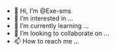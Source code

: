 - 👋 Hi, I’m @Exe-sms
- 👀 I’m interested in ...
- 🌱 I’m currently learning ...
- 💞️ I’m looking to collaborate on ...
- 📫 How to reach me ...

<!---
Exe-sms/Exe-sms is a ✨ special ✨ repository because its `README.md` (this file) appears on your GitHub profile.
You can click the Preview link to take a look at your changes.
--->

